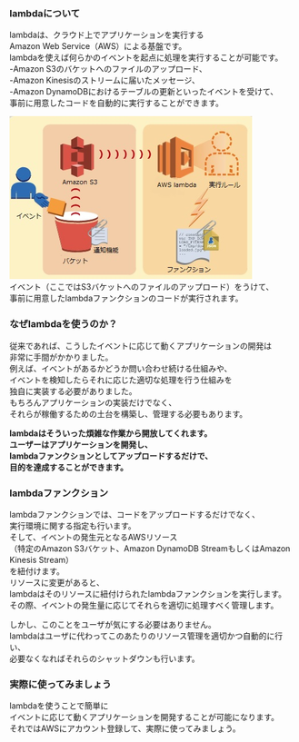### lambdaについて  
lambdaは、クラウド上でアプリケーションを実行する  
Amazon Web Service（AWS）による基盤です。  
lambdaを使えば何らかのイベントを起点に処理を実行することが可能です。  
-Amazon S3のバケットへのファイルのアップロード、  
-Amazon Kinesisのストリームに届いたメッセージ、  
-Amazon DynamoDBにおけるテーブルの更新といったイベントを受けて、  
事前に用意したコードを自動的に実行することができます。  
  
![lamdaの説明](https://raw.githubusercontent.com/tamken999/worksample/develop/lamdaの説明.jpg)  
イベント（ここではS3バケットへのファイルのアップロード）をうけて、  
事前に用意したlambdaファンクションのコードが実行されます。  
  
### なぜlambdaを使うのか？  
従来であれば、こうしたイベントに応じて動くアプリケーションの開発は  
非常に手間がかかりました。  
例えば、イベントがあるかどうか問い合わせ続ける仕組みや、  
イベントを検知したらそれに応じた適切な処理を行う仕組みを  
独自に実装する必要がありました。  
もちろんアプリケーションの実装だけでなく、  
それらが稼働するための土台を構築し、管理する必要もあります。  

**lambdaはそういった煩雑な作業から開放してくれます。**  
**ユーザーはアプリケーションを開発し、**  
**lambdaファンクションとしてアップロードするだけで、**  
**目的を達成することができます。**  
  
### lambdaファンクション  
lambdaファンクションでは、コードをアップロードするだけでなく、  
実行環境に関する指定も行います。  
そして、イベントの発生元となるAWSリソース  
（特定のAmazon S3バケット、Amazon DynamoDB StreamもしくはAmazon Kinesis Stream）  
を紐付けます。  
リソースに変更があると、  
lambdaはそのリソースに紐付けられたlambdaファンクションを実行します。  
その際、イベントの発生量に応じてそれらを適切に処理すべく管理します。  
  
しかし、このことをユーザが気にする必要はありません。  
lambdaはユーザに代わってこのあたりのリソース管理を適切かつ自動的に行い、  
必要なくなればそれらのシャットダウンも行います。  
  
### 実際に使ってみましょう  
lambdaを使うことで簡単に  
イベントに応じて動くアプリケーションを開発することが可能になります。  
それではAWSにアカウント登録して、実際に使ってみましょう。